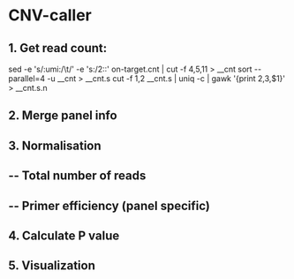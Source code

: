 # CNV-caller



## 1. Get read count:

sed -e 's/:umi:/\t/' -e 's:/2::' on-target.cnt | cut -f 4,5,11 > __cnt
sort --parallel=4 -u __cnt > __cnt.s
cut -f 1,2 __cnt.s | uniq -c | gawk '{print $2,$3,$1}' > __cnt.s.n

## 2. Merge panel info



## 3. Normalisation 
## -- Total number of reads
## -- Primer efficiency (panel specific)


## 4. Calculate P value 


## 5. Visualization
